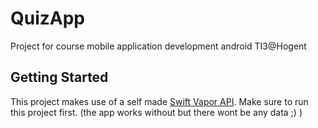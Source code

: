 # QuizApp

Project for course mobile application development android TI3@Hogent

## Getting Started

This project makes use of a self
made [Swift Vapor API](https://github.com/JasperLefever/QuizApi-vapor). Make sure to run this
project first. (the app works without but there wont be any data ;) )
